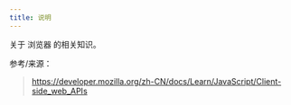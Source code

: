 ```yaml
---
title: 说明
---
```


关于 浏览器 的相关知识。

参考/来源：

> https://developer.mozilla.org/zh-CN/docs/Learn/JavaScript/Client-side_web_APIs
